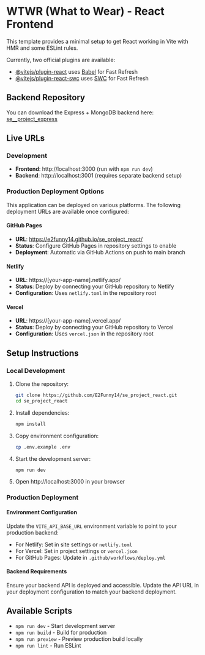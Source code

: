 # WTWR (What to Wear) - React Frontend

This template provides a minimal setup to get React working in Vite with HMR and some ESLint rules.

Currently, two official plugins are available:

- [@vitejs/plugin-react](https://github.com/vitejs/vite-plugin-react/blob/main/packages/plugin-react/README.md) uses [Babel](https://babeljs.io/) for Fast Refresh
- [@vitejs/plugin-react-swc](https://github.com/vitejs/vite-plugin-react-swc) uses [SWC](https://swc.rs/) for Fast Refresh

## Backend Repository 

You can download the Express + MongoDB backend here:
[se__project_express](https://github.com/E2Funny14/se_project_express)

## Live URLs

### Development
- **Frontend**: http://localhost:3000 (run with `npm run dev`)
- **Backend**: http://localhost:3001 (requires separate backend setup)

### Production Deployment Options

This application can be deployed on various platforms. The following deployment URLs are available once configured:

#### GitHub Pages
- **URL**: https://e2funny14.github.io/se_project_react/
- **Status**: Configure GitHub Pages in repository settings to enable
- **Deployment**: Automatic via GitHub Actions on push to main branch

#### Netlify
- **URL**: https://[your-app-name].netlify.app/
- **Status**: Deploy by connecting your GitHub repository to Netlify
- **Configuration**: Uses `netlify.toml` in the repository root

#### Vercel
- **URL**: https://[your-app-name].vercel.app/
- **Status**: Deploy by connecting your GitHub repository to Vercel  
- **Configuration**: Uses `vercel.json` in the repository root

## Setup Instructions

### Local Development

1. Clone the repository:
   ```bash
   git clone https://github.com/E2Funny14/se_project_react.git
   cd se_project_react
   ```

2. Install dependencies:
   ```bash
   npm install
   ```

3. Copy environment configuration:
   ```bash
   cp .env.example .env
   ```

4. Start the development server:
   ```bash
   npm run dev
   ```

5. Open http://localhost:3000 in your browser

### Production Deployment

#### Environment Configuration
Update the `VITE_API_BASE_URL` environment variable to point to your production backend:

- For Netlify: Set in site settings or `netlify.toml`
- For Vercel: Set in project settings or `vercel.json`
- For GitHub Pages: Update in `.github/workflows/deploy.yml`

#### Backend Requirements
Ensure your backend API is deployed and accessible. Update the API URL in your deployment configuration to match your backend deployment.

## Available Scripts

- `npm run dev` - Start development server
- `npm run build` - Build for production
- `npm run preview` - Preview production build locally
- `npm run lint` - Run ESLint